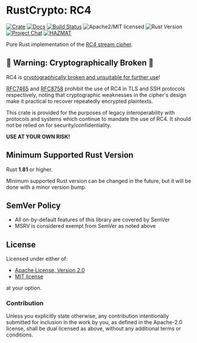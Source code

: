 # RustCrypto: RC4

[![Crate][crate-image]][crate-link]
[![Docs][docs-image]][docs-link]
[![Build Status][build-image]][build-link]
![Apache2/MIT licensed][license-image]
![Rust Version][rustc-image]
[![Project Chat][chat-image]][chat-link]
[![HAZMAT][hazmat-image]][hazmat-link]

Pure Rust implementation of the [RC4 stream cipher][1].

## 🚨 Warning: Cryptographically Broken 🚨

RC4 is [cryptographically broken and unsuitable for further use][2]!

[RFC7465][3] and [RFC8758][4] prohibit the use of RC4 in TLS and SSH protocols
respectively, noting that cryptographic weaknesses in the cipher's design make
it practical to recover repeatedly encrypted plaintexts.

This crate is provided for the purposes of legacy interoperability with
protocols and systems which continue to mandate the use of RC4. It should not be
relied on for security/confidentiality.

**USE AT YOUR OWN RISK!**

## Minimum Supported Rust Version

Rust **1.81** or higher.

Minimum supported Rust version can be changed in the future, but it will be
done with a minor version bump.

## SemVer Policy

- All on-by-default features of this library are covered by SemVer
- MSRV is considered exempt from SemVer as noted above

## License

Licensed under either of:

 * [Apache License, Version 2.0](http://www.apache.org/licenses/LICENSE-2.0)
 * [MIT license](http://opensource.org/licenses/MIT)

at your option.

### Contribution

Unless you explicitly state otherwise, any contribution intentionally submitted
for inclusion in the work by you, as defined in the Apache-2.0 license, shall be
dual licensed as above, without any additional terms or conditions.

[//]: # (badges)

[crate-image]: https://img.shields.io/crates/v/rc4.svg
[crate-link]: https://crates.io/crates/rc4
[docs-image]: https://docs.rs/rc4/badge.svg
[docs-link]: https://docs.rs/rc4/
[license-image]: https://img.shields.io/badge/license-Apache2.0/MIT-blue.svg
[rustc-image]: https://img.shields.io/badge/rustc-1.81+-blue.svg
[chat-image]: https://img.shields.io/badge/zulip-join_chat-blue.svg
[chat-link]: https://rustcrypto.zulipchat.com/#narrow/stream/260049-stream-ciphers
[build-image]: https://github.com/RustCrypto/stream-ciphers/actions/workflows/rc4.yml/badge.svg
[build-link]: https://github.com/RustCrypto/stream-ciphers/actions/workflows/rc4.yml
[hazmat-image]: https://img.shields.io/badge/crypto-hazmat%E2%9A%A0-red.svg
[hazmat-link]: https://github.com/RustCrypto/meta/blob/master/HAZMAT.md

[//]: # (footnotes)

[1]: https://en.wikipedia.org/wiki/RC4
[2]: https://www.usenix.org/system/files/conference/usenixsecurity13/sec13-paper_alfardan.pdf
[3]: https://datatracker.ietf.org/doc/html/rfc7465
[4]: https://datatracker.ietf.org/doc/html/rfc8758
